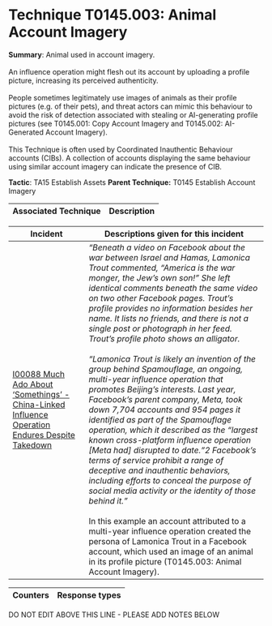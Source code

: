# Technique T0145.003: Animal Account Imagery

**Summary**: Animal used in account imagery.<br><br> An influence operation might flesh out its account by uploading a profile picture, increasing its perceived authenticity.<br><br> People sometimes legitimately use images of animals as their profile pictures (e.g. of their pets), and threat actors can mimic this behaviour to avoid the risk of detection associated with stealing or AI-generating profile pictures (see T0145.001: Copy Account Imagery and T0145.002: AI-Generated Account Imagery).<br><br> This Technique is often used by Coordinated Inauthentic Behaviour accounts (CIBs). A collection of accounts displaying the same behaviour using similar account imagery can indicate the presence of CIB.

**Tactic**: TA15 Establish Assets            **Parent Technique:** T0145 Establish Account Imagery


| Associated Technique | Description |
| --------- | ------------------------- |



| Incident | Descriptions given for this incident |
| -------- | -------------------- |
| [I00088 Much Ado About ‘Somethings’ - China-Linked Influence Operation Endures Despite Takedown](../../generated_pages/incidents/I00088.md) | <i>“Beneath a video on Facebook about the war between Israel and Hamas, Lamonica Trout commented, “America is the war monger, the Jew’s own son!” She left identical comments beneath the same video on two other Facebook pages. Trout’s profile provides no information besides her name. It lists no friends, and there is not a single post or photograph in her feed. Trout’s profile photo shows an alligator.<br><br> “Lamonica Trout is likely an invention of the group behind Spamouflage, an ongoing, multi-year influence operation that promotes Beijing’s interests. Last year, Facebook’s parent company, Meta, took down 7,704 accounts and 954 pages it identified as part of the Spamouflage operation, which it described as the “largest known cross-platform influence operation [Meta had] disrupted to date.”2 Facebook’s terms of service prohibit a range of deceptive and inauthentic behaviors, including efforts to conceal the purpose of social media activity or the identity of those behind it.”</i><br><br> In this example an account attributed to a multi-year influence operation created the persona of Lamonica Trout in a Facebook account, which used an image of an animal in its profile picture (T0145.003: Animal Account Imagery). |



| Counters | Response types |
| -------- | -------------- |


DO NOT EDIT ABOVE THIS LINE - PLEASE ADD NOTES BELOW